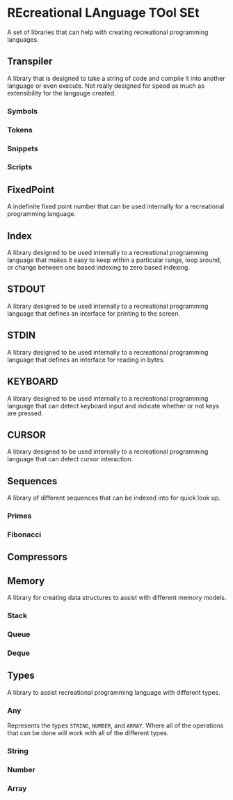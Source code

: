 # REcreational LAnguage TOol SEt

A set of libraries that can help with creating recreational programming languages.

## Transpiler

A library that is designed to take a string of code and compile it into another language or even execute.
Not really designed for speed as much as extensibility for the langauge created.

### Symbols

### Tokens

### Snippets

### Scripts

## FixedPoint

A indefinite fixed point number that can be used internally for a recreational programming language.

## Index

A library designed to be used internally to a recreational programming language that makes
it easy to keep within a particular range, loop around, or change between one based indexing to zero based indexing.

## STDOUT

A library designed to be used internally to a recreational programming language that defines
an interface for printing to the screen.

## STDIN

A library designed to be used internally to a recreational programming language that defines
an interface for reading in bytes.

## KEYBOARD

A library designed to be used internally to a recreational programming language that can detect
keyboard input and indicate whether or not keys are pressed.

## CURSOR

A library designed to be used internally to a recreational programming language that can detect
cursor interaction.

## Sequences

A library of different sequences that can be indexed into for quick look up.

### Primes

### Fibonacci

## Compressors

## Memory

A library for creating data structures to assist with different memory models.

### Stack

### Queue

### Deque

## Types

A library to assist recreational programming language with different types.

### Any

Represents the types `STRING`, `NUMBER`, and `ARRAY`. Where all of the operations that can be done will
work with all of the different types.

### String

### Number

### Array
